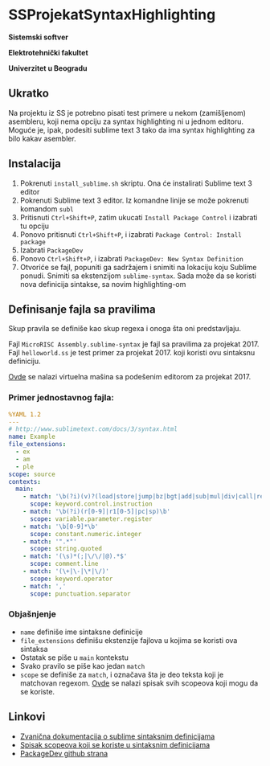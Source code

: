 # SSProjekatSyntaxHighlighting

**Sistemski softver**

**Elektrotehnički fakultet**

**Univerzitet u Beogradu**

## Ukratko

Na projektu iz SS je potrebno pisati test primere u nekom (zamišljenom) asembleru, koji nema opciju za syntax highlighting ni u jednom editoru. Moguće je, ipak, podesiti sublime text 3 tako da ima syntax highlighting za bilo kakav asembler.

## Instalacija

1. Pokrenuti `install_sublime.sh` skriptu. Ona će instalirati Sublime text 3 editor
2. Pokrenuti Sublime text 3 editor. Iz komandne linije se može pokrenuti komandom `subl`
3. Pritisnuti `Ctrl+Shift+P`, zatim ukucati `Install Package Control` i izabrati tu opciju
4. Ponovo pritisnuti `Ctrl+Shift+P`, i izabrati `Package Control: Install package`
5. Izabrati `PackageDev`
6. Ponovo `Ctrl+Shift+P`, i izabrati `PackageDev: New Syntax Definition`
7. Otvoriće se fajl, popuniti ga sadržajem i snimiti na lokaciju koju Sublime ponudi. Snimiti sa ekstenzijom `sublime-syntax`. Sada može da se koristi nova definicija sintakse, sa novim highlighting-om

## Definisanje fajla sa pravilima

Skup pravila se definiše kao skup regexa i onoga šta oni predstavljaju. 

Fajl `MicroRISC Assembly.sublime-syntax` je fajl sa pravilima za projekat 2017.
Fajl `helloworld.ss` je test primer za projekat 2017. koji koristi ovu sintaksnu definiciju.

[Ovde](https://www.dropbox.com/s/6kbju6byru50hud/ubuntu_new.zip?dl=0) se nalazi virtuelna mašina sa podešenim editorom za projekat 2017.

### Primer jednostavnog fajla:
```yaml
%YAML 1.2
---
# http://www.sublimetext.com/docs/3/syntax.html
name: Example
file_extensions:
  - ex 
  - am
  - ple
scope: source
contexts:
  main:
    - match: '\b(?i)(v)?(load|store|jump|bz|bgt|add|sub|mul|div|call|ret|halt|push|pop)\b'
      scope: keyword.control.instruction
    - match: '\b(?i)(r[0-9]|r1[0-5]|pc|sp)\b'
      scope: variable.parameter.register
    - match: '\b[0-9]*\b'
      scope: constant.numeric.integer
    - match: '".*"'
      scope: string.quoted
    - match: '(\s)*(;|\/\/|@).*$'
      scope: comment.line
    - match: '(\+|\-|\*|\/)'
      scope: keyword.operator
    - match: ','
      scope: punctuation.separator
```

### Objašnjenje

- `name` definiše ime sintaksne definicije
- `file_extensions` definišu ekstenzije fajlova u kojima se koristi ova sintaksa
- Ostatak se piše u `main` kontekstu
- Svako pravilo se piše kao jedan `match`
- `scope` se definiše za `match`, i označava šta je deo teksta koji je matchovan regexom. [Ovde](https://www.sublimetext.com/docs/3/scope_naming.html) se nalazi spisak svih scopeova koji mogu da se koriste.

## Linkovi

- [Zvanična dokumentacija o sublime sintaksnim definicijama](https://www.sublimetext.com/docs/3/syntax.html)
- [Spisak scopeova koji se koriste u sintaksnim definicijama](https://www.sublimetext.com/docs/3/scope_naming.html)
- [PackageDev github strana](https://github.com/SublimeText/PackageDev)
